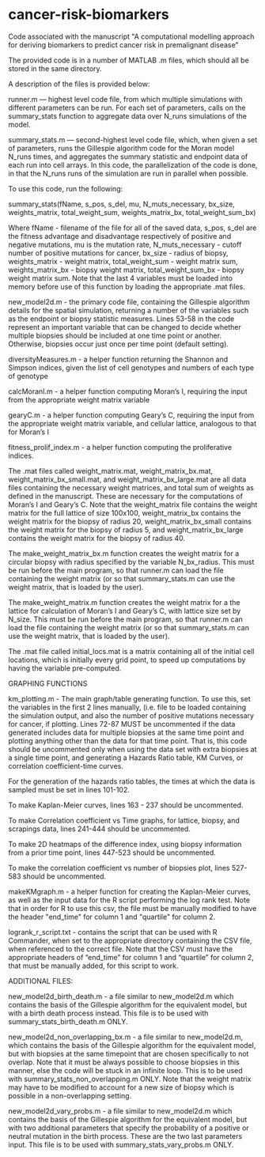# cancer-risk-biomarkers
Code associated with the manuscript "A computational modelling approach for deriving biomarkers to predict cancer risk in premalignant disease"

The provided code is in a number of MATLAB .m files, which should all be stored in the same directory.

A description of the files is provided below:

runner.m — highest level code file, from which multiple simulations with different parameters can be run. For each set of parameters, calls on the summary_stats function to aggregate data over N_runs simulations of the model.

summary_stats.m — second-highest level code file, which, when given a set of parameters, runs the Gillespie algorithm code for the Moran model N_runs times, and aggregates the summary statistic and endpoint data of each run into cell arrays. In this code, the parallelization of the code is done, in that the N_runs runs of the simulation are run in parallel when possible.

To use this code, run the following: 

summary_stats(fName, s_pos, s_del, mu, N_muts_necessary, bx_size, weights_matrix, total_weight_sum, weights_matrix_bx, total_weight_sum_bx)

Where fName - filename of the file for all of the saved data, s_pos, s_del are the fitness advantage and disadvantage respectively of positive and negative mutations, mu is the mutation rate, N_muts_necessary - cutoff number of positive mutations for cancer, bx_size - radius of biopsy, weights_matrix - weight matrix, total_weight_sum - weight matrix sum, weights_matrix_bx - biopsy weight matrix, total_weight_sum_bx - biopsy weight matrix sum. Note that the last 4 variables must be loaded into memory before use of this function by loading the appropriate .mat files.

new_model2d.m - the primary code file, containing the Gillespie algorithm details for the spatial simulation, returning a number of the variables such as the endpoint or biopsy statistic measures. Lines 53-58 in the code represent an important variable that can be changed to decide whether multiple biopsies should be included at one time point or another. Otherwise, biopsies occur just once per time point (default setting).

diversityMeasures.m - a helper function returning the Shannon and Simpson indices, given the list of cell genotypes and numbers of each type of genotype

calcMoranI.m - a helper function computing Moran’s I, requiring the input from the appropriate weight matrix variable

gearyC.m - a helper function computing Geary’s C, requiring the input from the appropriate weight matrix variable, and cellular lattice, analogous to that for Moran’s I

fitness_prolif_index.m - a helper function computing the proliferative indices.

The .mat files called weight_matrix.mat, weight_matrix_bx.mat, weight_matrix_bx_small.mat, and weight_matrix_bx_large.mat are all data files containing the necessary weight matrices, and total sum of weights as defined in the manuscript. These are necessary for the computations of Moran’s I and Geary’s C. Note that the weight_matrix file contains the weight matrix for the full lattice of size 100x100, weight_matrix_bx contains the weight matrix for the biopsy of radius 20, weight_matrix_bx_small contains the weight matrix for the biopsy of radius 5, and weight_matrix_bx_large contains the weight matrix for the biopsy of radius 40.

The make_weight_matrix_bx.m function creates the weight matrix for a circular biopsy with radius specified by the variable N_bx_radius. This must be run before the main program, so that runner.m can load the file containing the weight matrix (or so that summary_stats.m can use the weight matrix, that is loaded by the user).

The make_weight_matrix.m function creates the weight matrix for a the lattice for calculation of Moran’s I and Geary’s C, with lattice size set by N_size. This must be run before the main program, so that runner.m can load the file containing the weight matrix (or so that summary_stats.m can use the weight matrix, that is loaded by the user).

The .mat file called initial_locs.mat is a matrix containing all of the initial cell locations, which is initially every grid point, to speed up computations by having the variable pre-computed.

GRAPHING FUNCTIONS

km_plotting.m - The main graph/table generating function. To use this, set the variables in the first 2 lines manually, (i.e. file to be loaded containing the simulation output, and also the number of positive mutations necessary for cancer, if plotting. Lines 72-87 MUST be uncommented if the data generated includes data for multiple biopsies at the same time point and plotting anything other than the data for that time point. That is, this code should be uncommented only when using the data set with extra biopsies at a single time point, and generating a Hazards Ratio table, KM Curves, or correlation coefficient-time curves. 

For the generation of the hazards ratio tables, the times at which the data is sampled must be set in lines 101-102.

To make Kaplan-Meier curves, lines 163 - 237 should be uncommented.

To make Correlation coefficient vs Time graphs, for lattice, biopsy, and scrapings data, lines 241-444 should be uncommented.

To make 2D heatmaps of the difference index, using biopsy information from a prior time point, lines 447-523 should be uncommented.

To make the correlation coefficient vs number of biopsies plot, lines 527-583 should be uncommented.

makeKMgraph.m - a helper function for creating the Kaplan-Meier curves, as well as the input data for the R script performing the log rank test. Note that in order for R to use this csv, the file must be manually modified to have the header "end_time" for column 1 and "quartile" for column 2.

logrank_r_script.txt - contains the script that can be used with R Commander, when set to the appropriate directory containing the CSV file, when referenced to the correct file. Note that the CSV must have the appropriate headers of “end_time” for column 1 and “quartile” for column 2, that must be manually added, for this script to work.

ADDITIONAL FILES:

new_model2d_birth_death.m - a file similar to new_model2d.m which contains the basis of the Gillespie algorithm for the equivalent model, but with a birth death process instead. This file is to be used with summary_stats_birth_death.m ONLY.

new_model2d_non_overlapping_bx.m - a file similar to new_model2d.m, which contains the basis of the Gillespie algorithm for the equivalent model, but with biopsies at the same timepoint that are chosen specifically to not overlap. Note that it must be always possible to choose biopsies in this manner, else the code will be stuck in an infinite loop. This is to be used with summary_stats_non_overlapping.m ONLY. Note that the weight matrix may have to be modified to account for a new size of biopsy which is possible in a non-overlapping setting.

new_model2d_vary_probs.m - a file similar to new_model2d.m which contains the basis of the Gillespie algorithm for the equivalent model, but with two additional parameters that specify the probability of a positive or neutral mutation in the birth process. These are the two last parameters input. This file is to be used with summary_stats_vary_probs.m ONLY.